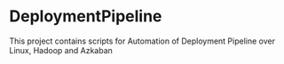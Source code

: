 # DeploymentPipeline

This project contains scripts for Automation of Deployment Pipeline over Linux, Hadoop and Azkaban

